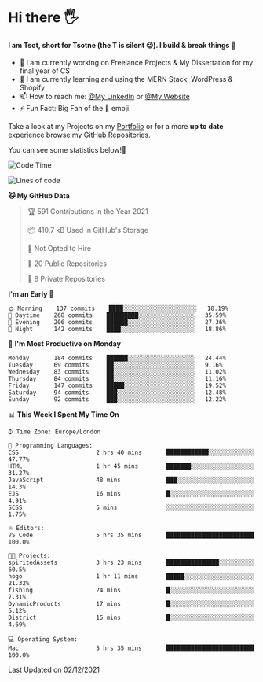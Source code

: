 # Hi there :raised_hand_with_fingers_splayed:
#### I am Tsot, short for Tsotne (the T is silent :wink:). I build & break things :space_invader:
- :telescope: I am currently working on Freelance Projects & My Dissertation for my final year of CS
- :seedling: I am currently learning and using the MERN Stack, WordPress & Shopify
- :mailbox: How to reach me: [@My LinkedIn](https://www.linkedin.com/in/tsotne-gvadzabia/) or [@My Website](https://tsotnegvadzabia.me/contact)
- :zap: Fun Fact: Big Fan of the :space_invader: emoji

Take a look at my Projects on my [Portfolio](https://tsotne.co.uk/) or for a more **up to date** experience browse my GitHub Repositories.

You can see some statistics below!:space_invader:
<!--START_SECTION:waka-->
![Code Time](http://img.shields.io/badge/Code%20Time-480%20hrs%2056%20mins-blue)

![Lines of code](https://img.shields.io/badge/From%20Hello%20World%20I%27ve%20Written-2%20Million%20lines%20of%20code-blue)

**🐱 My GitHub Data** 

> 🏆 591 Contributions in the Year 2021
 > 
> 📦 410.7 kB Used in GitHub's Storage 
 > 
> 🚫 Not Opted to Hire
 > 
> 📜 20 Public Repositories 
 > 
> 🔑 8 Private Repositories  
 > 
**I'm an Early 🐤** 

```text
🌞 Morning    137 commits    ████░░░░░░░░░░░░░░░░░░░░░   18.19% 
🌆 Daytime    268 commits    █████████░░░░░░░░░░░░░░░░   35.59% 
🌃 Evening    206 commits    ██████░░░░░░░░░░░░░░░░░░░   27.36% 
🌙 Night      142 commits    ████░░░░░░░░░░░░░░░░░░░░░   18.86%

```
📅 **I'm Most Productive on Monday** 

```text
Monday       184 commits    ██████░░░░░░░░░░░░░░░░░░░   24.44% 
Tuesday      69 commits     ██░░░░░░░░░░░░░░░░░░░░░░░   9.16% 
Wednesday    83 commits     ██░░░░░░░░░░░░░░░░░░░░░░░   11.02% 
Thursday     84 commits     ██░░░░░░░░░░░░░░░░░░░░░░░   11.16% 
Friday       147 commits    █████░░░░░░░░░░░░░░░░░░░░   19.52% 
Saturday     94 commits     ███░░░░░░░░░░░░░░░░░░░░░░   12.48% 
Sunday       92 commits     ███░░░░░░░░░░░░░░░░░░░░░░   12.22%

```


📊 **This Week I Spent My Time On** 

```text
⌚︎ Time Zone: Europe/London

💬 Programming Languages: 
CSS                      2 hrs 40 mins       ████████████░░░░░░░░░░░░░   47.77% 
HTML                     1 hr 45 mins        ███████░░░░░░░░░░░░░░░░░░   31.27% 
JavaScript               48 mins             ███░░░░░░░░░░░░░░░░░░░░░░   14.3% 
EJS                      16 mins             █░░░░░░░░░░░░░░░░░░░░░░░░   4.91% 
SCSS                     5 mins              ░░░░░░░░░░░░░░░░░░░░░░░░░   1.75%

🔥 Editors: 
VS Code                  5 hrs 35 mins       █████████████████████████   100.0%

🐱‍💻 Projects: 
spiritedAssets           3 hrs 23 mins       ███████████████░░░░░░░░░░   60.5% 
hogo                     1 hr 11 mins        █████░░░░░░░░░░░░░░░░░░░░   21.32% 
fishing                  24 mins             █░░░░░░░░░░░░░░░░░░░░░░░░   7.31% 
DynamicProducts          17 mins             █░░░░░░░░░░░░░░░░░░░░░░░░   5.12% 
District                 15 mins             █░░░░░░░░░░░░░░░░░░░░░░░░   4.69%

💻 Operating System: 
Mac                      5 hrs 35 mins       █████████████████████████   100.0%

```


 Last Updated on 02/12/2021
<!--END_SECTION:waka-->
